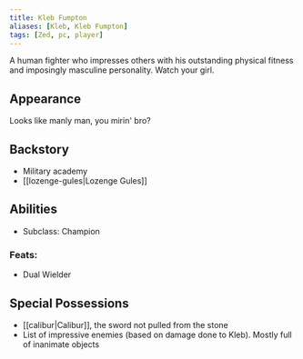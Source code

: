 ```yaml
---
title: Kleb Fumpton
aliases: [Kleb, Kleb Fumpton]
tags: [Zed, pc, player]
---
```

A human fighter who impresses others with his outstanding physical fitness and imposingly masculine personality. Watch your girl.

## Appearance
Looks like manly man, you mirin' bro?

## Backstory
- Military academy
- [[lozenge-gules|Lozenge Gules]]

## Abilities
- Subclass: Champion

### Feats:
- Dual Wielder 

## Special Possessions
- [[calibur|Calibur]], the sword not pulled from the stone
- List of impressive enemies (based on damage done to Kleb). Mostly full of inanimate objects
